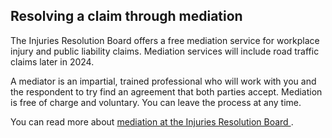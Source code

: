 ##  Resolving a claim through mediation

The Injuries Resolution Board offers a free mediation service for workplace
injury and public liability claims. Mediation services will include road
traffic claims later in 2024.

A mediator is an impartial, trained professional who will work with you and
the respondent to try find an agreement that both parties accept. Mediation is
free of charge and voluntary. You can leave the process at any time.

You can read more about [ mediation at the Injuries Resolution Board
](https://www.injuries.ie/eng/mediation/) .

